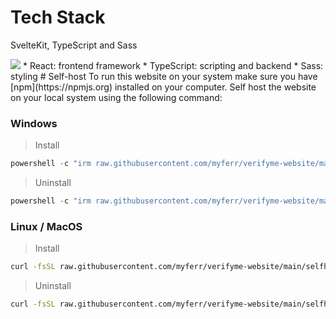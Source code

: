 # Tech Stack
SvelteKit, TypeScript and Sass

<img src="https://skillicons.dev/icons?i=react,ts,scss">
* React: frontend framework
* TypeScript: scripting and backend
* Sass: styling
# Self-host
To run this website on your system make sure you have [npm](https://npmjs.org) installed on your computer.
Self host the website on your local system using the following command:

### Windows

> Install
```powershell
powershell -c "irm raw.githubusercontent.com/myferr/verifyme-website/main/selfhost/install.ps1 | iex"
```
> Uninstall
```powershell
powershell -c "irm raw.githubusercontent.com/myferr/verifyme-website/main/selfhost/uninstall.ps1 | iex"
```

### Linux / MacOS

> Install
```sh
curl -fsSL raw.githubusercontent.com/myferr/verifyme-website/main/selfhost/install.sh | bash
```
> Uninstall
```sh
curl -fsSL raw.githubusercontent.com/myferr/verifyme-website/main/selfhost/uninstall.sh | bash
```
